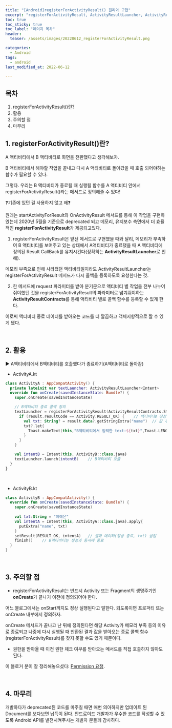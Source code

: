 ```yaml
---
title: "[Android]registerForActivityResult() 원리와 구현"
excerpt: "registerForActivityResult, ActivityResultLauncher, ActivityResultContracts"
toc: true
toc_sticky: true
toc_label: "페이지 목차"
header:
  teaser: /assets/images/20220612_registerForActivityResult.png

categories:
  - Android
tags:
  - android
last_modified_at: 2022-06-12

---
```


## 목차

1. registerForActivityResult()란?
2. 활용
3. 주의할 점
4. 마무리<br>

## 1. registerForActivityResult()란?

A 액티비티에서 B 액티비티로 화면을 전환했다고 생각해보자. <br>

B 액티비티에서 해야할 작업을 끝내고 다시 A 액티비티로 돌아갔을 때 호출 되어야하는 함수가 필요할 수 있다.<br>

그렇다. 우리는 B 액티비티가 종료될 때 실행될 함수를 A 액티비티 안에서 registerForActivityResult()라는 메서드로 정의해줄 수 있다!<br>

❓기존에 있던 걸 사용하지 않고 왜❓

원래는 startActivityForResult와 OnActivityResult 메서드를 통해 이 작업을 구현하였는데 2020년 5월을 기준으로 deprecated 되고 메모리, 유지보수 측면에서 더 효율적인 **registerForActivityResult**가 제공되고있다. <br>

1. registerForActivityResult은 앞선 메서드로 구현했을 때와 달리, 메모리가 부족하여 B 액티비티를 보여주고 있는 상태에서 A액티비티가 종료됐을 때 A 액티비티에 정의된 Result CallBack를 유지시킨다(정확히는 **ActivityResultLauncher**로 인해).<br>

메모리 부족으로 인해 사라졌던 액티비티일지라도 ActivityResultLauncher는 registerForActivityResult 메서드가 다시 콜백을 등록하도록 요청한다는 것.<br>

2. 한 메서드에 request 파라미터를 받아 분기문으로 액티비티 별 작업을 전부 나누어줘야했던 것을 registerForActivityResult의 파라미터로 넘겨줘야하는 **ActivityResultContracts**를 통해 액티비티 별로 콜백 함수를 등록할 수 있게 한다.<br>

이로써 액티비티 종료 데이터를 받아오는 코드를 더 깔끔하고 객체지향적으로 짤 수 있게 됐다.<br>

<br>

## 2. 활용

▶️ A액티비티에서 B액티비티를 호출했다가 종료하기(A액티비티로 돌아감)

* ActivityA.kt

```kotlin
class ActivityA : AppCompatActivity() {
  private lateinit var textLauncher: ActivityResultLauncher<Intent>
  override fun onCreate(savedInstanceState: Bundle?) {
    super.onCreate(savedInstanceState)

    // B액티비티 종료 콜백 정의
    textLauncher = registerForActivityResult(ActivityResultContracts.StartActivityForResult()) { result: ActivityResult ->
      if (result.resultCode == Activity.RESULT_OK) {	// 액티비티B 정상종료 확인
        val txt: String? = result.data?.getStringExtra("name")	// 값 추출
        txt?.let{
          Toast.makeText(this,"B액티비티에서 입력한 text:${txt}",Toast.LENGTH_SHORT).show()
        }
      }                                                                                       
    }

    val intentB = Intent(this, ActivityB::class.java)
    textLauncher.launch(intentB)	// B액티비티 호출
  }
}
```

<br>

* ActivityB.kt


```kotlin
class ActivityB : AppCompatActivity() {
  override fun onCreate(savedInstanceState: Bundle?) {
    super.onCreate(savedInstanceState)
    
    val txt:String = "이예은"
    val intentA = Intent(this, ActivityA::class.java).apply{
      putExtra("name", txt)
    }
    setResult(RESULT_OK, intentA)	// 결과 데이터(정상 종료, txt) 삽입
    finish()	// B액티비티는 생성과 동시에 종료
  }
}
```

<br>

## 3. 주의할 점

* registerForActivityResult는 반드시 Activity 또는 Fragment의 생명주기인 **onCreate**가 끝나기 이전에 정의되어야 한다. 

어느 블로그에서는 onStart까지도 정상 실행된다고 말한다. 되도록이면  프로퍼티 또는 onCreate 내부에서 정의하자.<br>

onCreate 메서드가 끝나고 난 뒤에 정의된다면 해당 Activity가 메모리 부족 등의 이유로 종료되고 나중에 다시 실행될 때 반환된 결과 값을 받아오는 종료 콜백 함수(registerForActivityResult)를 찾지 못할 수도 있기 때문이다.<br>

* 권한을 받아올 때 이전 권한 체크 여부를 받아오는 메서드를 직접 호출하지 않아도 된다.

이 블로거 분이 잘 정리해놓으셨다: [Permission 요청](https://modelmaker.tistory.com/18).<br>

<br>

## 4. 마무리

개발하다가 deprecated된 코드를 마주칠 때면 매번 의아하지만 업데이트 된 Document를 보다보면 납득이 된다. 안드로이드 개발자가 우수한 코드를 작성할 수 있도록 Android API를 발전시켜주시는 개발자 분들께 감사하다.<br>
